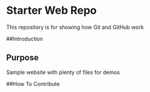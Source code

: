 # Starter Web Repo

This repository is for showing how Git and GitHub work

##Introduction

## Purpose

Sample website with plenty of files for demos

##How To Contribute

